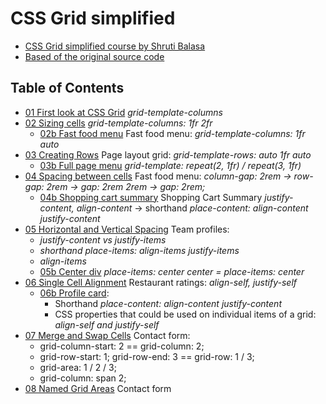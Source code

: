 # CSS Grid simplified

- [CSS Grid simplified course by Shruti Balasa](https://laracasts.com/series/css-grids-simplified)
- [Based of the original source code](https://github.com/laracasts/css-grids-simplified)

## Table of Contents

- [01 First look at CSS Grid](https://dragoncillos.github.io/CSS-Grid/01-first-look.html) *grid-template-columns*
- [02 Sizing cells](https://dragoncillos.github.io/CSS-Grid/02-sizing-cells.html) *grid-template-columns: 1fr 2fr*
  - [02b Fast food menu](https://dragoncillos.github.io/CSS-Grid/02b-fast-food-menu.html) Fast food menu: *grid-template-columns: 1fr auto*
- [03 Creating Rows](https://dragoncillos.github.io/CSS-Grid/03-page-layout-grid.html) Page layout grid: *grid-template-rows: auto 1fr auto*
  - [03b Full page menu](https://dragoncillos.github.io/CSS-Grid/03b-full-page-menu.html) *grid-template: repeat(2, 1fr) / repeat(3, 1fr)*
- [04 Spacing between cells](https://dragoncillos.github.io/CSS-Grid/04-spacing-between-cells.html) Fast food menu: *column-gap: 2rem -> row-gap: 2rem -> gap: 2rem 2rem -> gap: 2rem;*
  - [04b Shopping cart summary](https://dragoncillos.github.io/CSS-Grid/04b-shopping-cart-summary.html) Shopping Cart Summary *justify-content, align-content* -> shorthand *place-content: align-content justify-content*
- [05 Horizontal and Vertical Spacing](https://dragoncillos.github.io/CSS-Grid/05-team-profiles.html) Team profiles:
  - *justify-content vs justify-items*
  - *shorthand place-items: align-items justify-items*
  - *align-items*
  - [05b Center div](https://dragoncillos.github.io/CSS-Grid/05b-center-div.html) *place-items: center center = place-items: center*
- [06 Single Cell Alignment](https://dragoncillos.github.io/CSS-Grid/06-restaurant-ratings.html) Restaurant ratings: *align-self, justify-self*
  - [06b Profile card](https://dragoncillos.github.io/CSS-Grid/06b-profile-card.html):
    - Shorthand *place-content: align-content justify-content*
    - CSS properties that could be used on individual items of a grid: *align-self and justify-self*
- [07 Merge and Swap Cells](https://dragoncillos.github.io/CSS-Grid/07-contact-form.html) Contact form:
  - grid-column-start: 2 == grid-column: 2;
  - grid-row-start: 1; grid-row-end: 3 == grid-row: 1 / 3;
  - grid-area: 1 / 2 / 3;
  - grid-column: span 2;
- [08 Named Grid Areas](https://dragoncillos.github.io/CSS-Grid/08-contact-form.html) Contact form
		  
